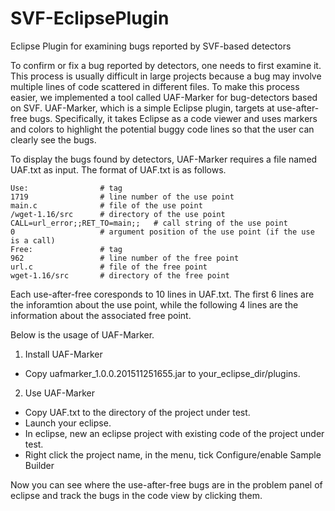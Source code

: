 # SVF-EclipsePlugin
Eclipse Plugin for examining bugs reported by SVF-based detectors

To confirm or fix a bug reported by detectors, one needs to first examine it. This process is usually difficult in large projects because a bug may involve multiple lines of code scattered in different files. To make this process easier, we implemented a tool called UAF-Marker for bug-detectors based on SVF. UAF-Marker, which is a simple Eclipse plugin, targets at use-after-free bugs. Specifically, it takes Eclipse as a code viewer and uses markers and colors to highlight the potential buggy code lines so that the user can clearly see the bugs.


To display the bugs found by detectors, UAF-Marker requires a file named UAF.txt as input.
The format of UAF.txt is as follows.

    Use:				# tag
    1719				# line number of the use point
    main.c				# file of the use point
    /wget-1.16/src		# directory of the use point
    CALL=url_error;;RET_TO=main;;	# call string of the use point
    0 					# argument position of the use point (if the use is a call)
    Free:				# tag
    962					# line number of the free point
    url.c				# file of the free point
    wget-1.16/src	 	# directory of the free point
Each use-after-free coresponds to 10 lines in UAF.txt. The first 6 lines are the inforamtion about the use point, while the following 4 lines are the information about the associated free point.

Below is the usage of UAF-Marker.
1. Install UAF-Marker
* Copy uafmarker_1.0.0.201511251655.jar to your_eclipse_dir/plugins.
2. Use UAF-Marker
* Copy UAF.txt to the directory of the project under test.
* Launch your eclipse.
* In eclipse, new an eclipse project with existing code of the project under test.
* Right click the project name, in the menu, tick Configure/enable Sample Builder

Now you can see where the use-after-free bugs are in the problem panel of eclipse and track the bugs in the code view by clicking them.

